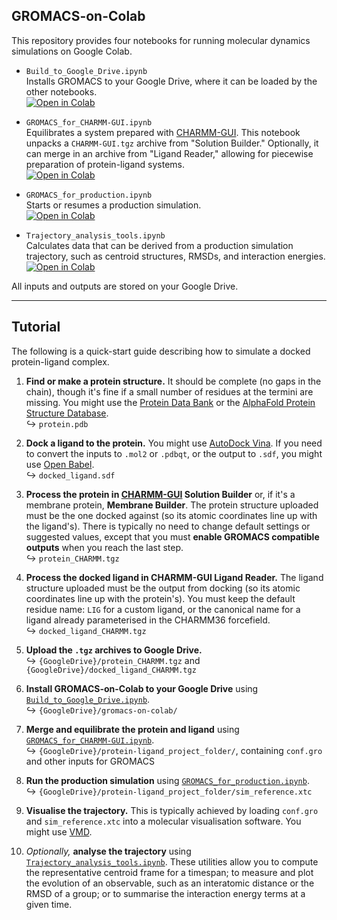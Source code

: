 ## GROMACS-on-Colab

This repository provides four notebooks for running molecular dynamics simulations on Google Colab.
* `Build_to_Google_Drive.ipynb` \
  Installs GROMACS to your Google Drive, where it can be loaded by the other notebooks. \
  [![Open in Colab](https://colab.research.google.com/assets/colab-badge.svg)](https://colab.research.google.com/github/bioinfkaustin/gromacs-on-colab/blob/main/Build_to_Google_Drive.ipynb)

* `GROMACS_for_CHARMM-GUI.ipynb` \
  Equilibrates a system prepared with [CHARMM-GUI](https://www.charmm-gui.org/). This notebook unpacks a `CHARMM-GUI.tgz` archive from "Solution Builder." Optionally, it can merge in an archive from "Ligand Reader," allowing for piecewise preparation of protein-ligand systems. \
  [![Open in Colab](https://colab.research.google.com/assets/colab-badge.svg)](https://colab.research.google.com/github/bioinfkaustin/gromacs-on-colab/blob/main/GROMACS_for_CHARMM-GUI.ipynb)

* `GROMACS_for_production.ipynb` \
  Starts or resumes a production simulation. \
  [![Open in Colab](https://colab.research.google.com/assets/colab-badge.svg)](https://colab.research.google.com/github/bioinfkaustin/gromacs-on-colab/blob/main/GROMACS_for_production.ipynb)

* `Trajectory_analysis_tools.ipynb` \
  Calculates data that can be derived from a production simulation trajectory, such as centroid structures, RMSDs, and interaction energies. \
  [![Open in Colab](https://colab.research.google.com/assets/colab-badge.svg)](https://colab.research.google.com/github/bioinfkaustin/gromacs-on-colab/blob/main/Trajectory_analysis_tools.ipynb)
  
All inputs and outputs are stored on your Google Drive.

---

## Tutorial

The following is a quick-start guide describing how to simulate a docked protein-ligand complex.

1. **Find or make a protein structure.** It should be complete (no gaps in the chain), though it's fine if a small number of residues at the termini are missing. You might use the [Protein Data Bank](https://www.rcsb.org/) or the [AlphaFold Protein Structure Database](https://alphafold.ebi.ac.uk/). \
   ↪ `protein.pdb`

2. **Dock a ligand to the protein.** You might use [AutoDock Vina](https://vina.scripps.edu/). If you need to convert the inputs to `.mol2` or `.pdbqt`, or the output to `.sdf`, you might use [Open Babel](https://github.com/openbabel/openbabel). \
   ↪ `docked_ligand.sdf`

3. **Process the protein in [CHARMM-GUI](https://www.charmm-gui.org/) Solution Builder** or, if it's a membrane protein, **Membrane Builder**. The protein structure uploaded must be the one docked against (so its atomic coordinates line up with the ligand's). There is typically no need to change default settings or suggested values, except that you must **enable GROMACS compatible outputs** when you reach the last step. \
   ↪ `protein_CHARMM.tgz`

4. **Process the docked ligand in CHARMM-GUI Ligand Reader.** The ligand structure uploaded must be the output from docking (so its atomic coordinates line up with the protein's). You must keep the default residue name: `LIG` for a custom ligand, or the canonical name for a ligand already parameterised in the CHARMM36 forcefield. \
   ↪ `docked_ligand_CHARMM.tgz`

5. **Upload the `.tgz` archives to Google Drive.** \
   ↪ `{GoogleDrive}/protein_CHARMM.tgz` and `{GoogleDrive}/docked_ligand_CHARMM.tgz`

6. **Install GROMACS-on-Colab to your Google Drive** using [`Build_to_Google_Drive.ipynb`](https://colab.research.google.com/github/bioinfkaustin/gromacs-on-colab/blob/main/Build_to_Google_Drive.ipynb). \
   ↪ `{GoogleDrive}/gromacs-on-colab/`

7. **Merge and equilibrate the protein and ligand** using [`GROMACS_for_CHARMM-GUI.ipynb`](https://colab.research.google.com/github/bioinfkaustin/gromacs-on-colab/blob/main/GROMACS_for_CHARMM-GUI.ipynb). \
   ↪ `{GoogleDrive}/protein-ligand_project_folder/`, containing `conf.gro` and other inputs for GROMACS

8. **Run the production simulation** using [`GROMACS_for_production.ipynb`](https://colab.research.google.com/github/bioinfkaustin/gromacs-on-colab/blob/main/GROMACS_for_production.ipynb). \
   ↪ `{GoogleDrive}/protein-ligand_project_folder/sim_reference.xtc`

9. **Visualise the trajectory.** This is typically achieved by loading `conf.gro` and `sim_reference.xtc` into a molecular visualisation software. You might use [VMD](https://www.ks.uiuc.edu/Research/vmd/).

10. _Optionally,_ **analyse the trajectory** using [`Trajectory_analysis_tools.ipynb`](https://colab.research.google.com/github/bioinfkaustin/gromacs-on-colab/blob/main/Trajectory_analysis_tools.ipynb). These utilities allow you to compute the representative centroid frame for a timespan; to measure and plot the evolution of an observable, such as an interatomic distance or the RMSD of a group; or to summarise the interaction energy terms at a given time. 

